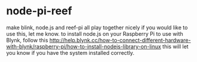 # node-pi-reef
make blink, node.js and reef-pi all play together nicely
if you would like to use this, let me know.  to install node.js on your Raspberry Pi to use with Blynk, follow this
http://help.blynk.cc/how-to-connect-different-hardware-with-blynk/raspberry-pi/how-to-install-nodejs-library-on-linux
this will let you know if you have the system installed correctly.
